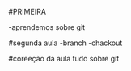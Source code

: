 #PRIMEIRA

-aprendemos sobre git




#segunda aula
-branch
-chackout

#coreeção da aula 
tudo sobre git
